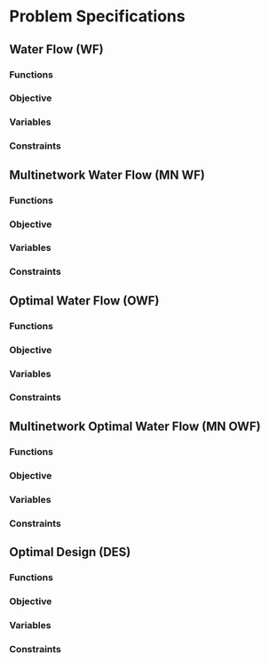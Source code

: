 # Problem Specifications
## Water Flow (WF)

### Functions

### Objective

### Variables

### Constraints

## Multinetwork Water Flow (MN WF)

### Functions

### Objective

### Variables

### Constraints

## Optimal Water Flow (OWF)

### Functions

### Objective

### Variables

### Constraints

## Multinetwork Optimal Water Flow (MN OWF)

### Functions

### Objective

### Variables

### Constraints

## Optimal Design (DES)

### Functions

### Objective

### Variables

### Constraints
